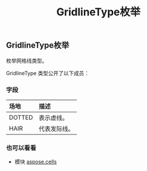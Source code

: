 ﻿---
title: GridlineType枚举
second_title: Aspose.Cells for Python via .NET API 参考资料
description:
type: docs
weight: 2120
url: /zh/python-net/aspose.cells/gridlinetype/
is_root: false
---
##  GridlineType枚举
枚举网格线类型。



GridlineType 类型公开了以下成员：

### 字段
|场地|描述|
| :- | :- |
| DOTTED |表示虚线。|
| HAIR |代表发际线。|



### 也可以看看
* 模块 [aspose.cells](..)

